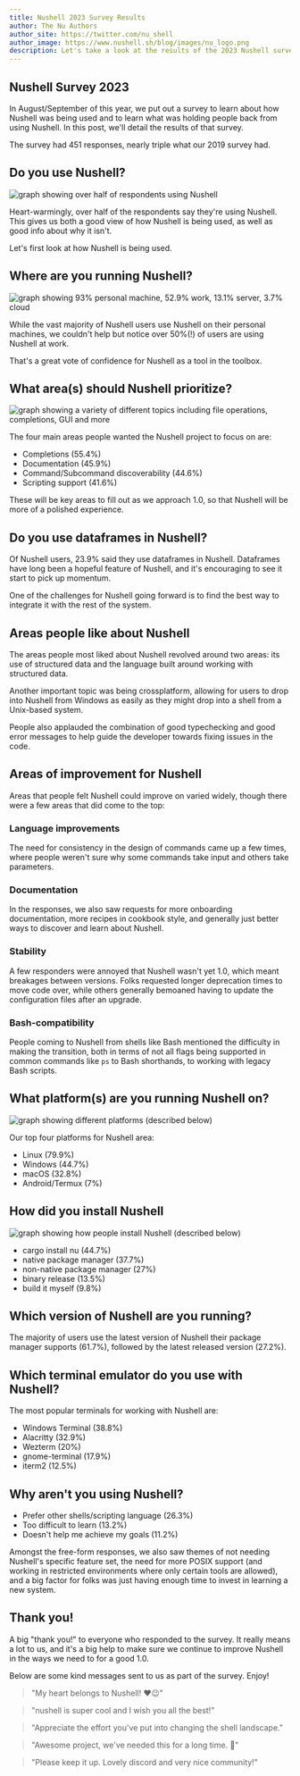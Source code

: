```yaml
---
title: Nushell 2023 Survey Results
author: The Nu Authors
author_site: https://twitter.com/nu_shell
author_image: https://www.nushell.sh/blog/images/nu_logo.png
description: Let's take a look at the results of the 2023 Nushell survey
---
```


## Nushell Survey 2023

In August/September of this year, we put out a survey to learn about how Nushell was being used and to learn what was holding people back from using Nushell. In this post, we'll detail the results of that survey.

The survey had 451 responses, nearly triple what our 2019 survey had.

## Do you use Nushell?

![graph showing over half of respondents using Nushell](/assets/images/nushell_survey_2023_use_nushell.png)

Heart-warmingly, over half of the respondents say they're using Nushell. This gives us both a good view of how Nushell is being used, as well as good info about why it isn't.

Let's first look at how Nushell is being used.

## Where are you running Nushell?

![graph showing 93% personal machine, 52.9% work, 13.1% server, 3.7% cloud](/assets/images/nushell_survey_2023_running_nushell.png)

While the vast majority of Nushell users use Nushell on their personal machines, we couldn't help but notice over 50%(!) of users are using Nushell at work.

That's a great vote of confidence for Nushell as a tool in the toolbox.

## What area(s) should Nushell prioritize?

![graph showing a variety of different topics including file operations, completions, GUI and more](/assets/images/nushell_survey_2023_priorities.png)

The four main areas people wanted the Nushell project to focus on are:

- Completions (55.4%)
- Documentation (45.9%)
- Command/Subcommand discoverability (44.6%)
- Scripting support (41.6%)

These will be key areas to fill out as we approach 1.0, so that Nushell will be more of a polished experience.

## Do you use dataframes in Nushell?

Of Nushell users, 23.9% said they use dataframes in Nushell. Dataframes have long been a hopeful feature of Nushell, and it's encouraging to see it start to pick up momentum.

One of the challenges for Nushell going forward is to find the best way to integrate it with the rest of the system.

## Areas people like about Nushell

The areas people most liked about Nushell revolved around two areas: its use of structured data and the language built around working with structured data.

Another important topic was being crossplatform, allowing for users to drop into Nushell from Windows as easily as they might drop into a shell from a Unix-based system.

People also applauded the combination of good typechecking and good error messages to help guide the developer towards fixing issues in the code.

## Areas of improvement for Nushell

Areas that people felt Nushell could improve on varied widely, though there were a few areas that did come to the top:

### Language improvements

The need for consistency in the design of commands came up a few times, where people weren't sure why some commands take input and others take parameters.

### Documentation

In the responses, we also saw requests for more onboarding documentation, more recipes in cookbook style, and generally just better ways to discover and learn about Nushell.

### Stability

A few responders were annoyed that Nushell wasn't yet 1.0, which meant breakages between versions. Folks requested longer deprecation times to move code over, while others generally bemoaned having to update the configuration files after an upgrade.

### Bash-compatibility

People coming to Nushell from shells like Bash mentioned the difficulty in making the transition, both in terms of not all flags being supported in common commands like `ps` to Bash shorthands, to working with legacy Bash scripts.

## What platform(s) are you running Nushell on?

![graph showing different platforms (described below)](/assets/images/nushell_survey_2023_platforms.png)

Our top four platforms for Nushell area:

- Linux (79.9%)
- Windows (44.7%)
- macOS (32.8%)
- Android/Termux (7%)

## How did you install Nushell

![graph showing how people install Nushell (described below)](/assets/images/nushell_survey_2023_how_install.png)

- cargo install nu (44.7%)
- native package manager (37.7%)
- non-native package manager (27%)
- binary release (13.5%)
- build it myself (9.8%)

## Which version of Nushell are you running?

The majority of users use the latest version of Nushell their package manager supports (61.7%), followed by the latest released version (27.2%).

## Which terminal emulator do you use with Nushell?

The most popular terminals for working with Nushell are:

- Windows Terminal (38.8%)
- Alacritty (32.9%)
- Wezterm (20%)
- gnome-terminal (17.9%)
- iterm2 (12.5%)

## Why aren't you using Nushell?

- Prefer other shells/scripting language (26.3%)
- Too difficult to learn (13.2%)
- Doesn't help me achieve my goals (11.2%)

Amongst the free-form responses, we also saw themes of not needing Nushell's specific feature set, the need for more POSIX support (and working in restricted environments where only certain tools are allowed), and a big factor for folks was just having enough time to invest in learning a new system.

## Thank you!

A big "thank you!" to everyone who responded to the survey. It really means a lot to us, and it's a big help to make sure we continue to improve Nushell in the ways we need to for a good 1.0.

Below are some kind messages sent to us as part of the survey. Enjoy!

> "My heart belongs to Nushell! ❤️😉"

> "nushell is super cool and I wish you all the best!"

> "Appreciate the effort you've put into changing the shell landscape."

> "Awesome project, we've needed this for a long time. 🙏"

> "Please keep it up. Lovely discord and very nice community!"
